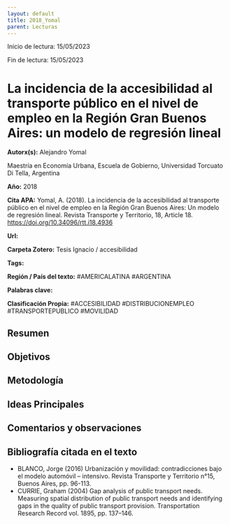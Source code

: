 ```yaml
---
layout: default
title: 2018_Yomal
parent: Lecturas
---
```


Inicio de lectura: 15/05/2023

Fin de lectura: 15/05/2023

# La incidencia de la accesibilidad al transporte público en el nivel de empleo en la Región Gran Buenos Aires: un modelo de regresión lineal

**Autorx(s):** Alejandro Yomal

Maestría en Economía Urbana, Escuela de Gobierno, Universidad Torcuato Di Tella, Argentina

**Año:** 2018

**Cita APA:** Yomal, A. (2018). La incidencia de la accesibilidad al transporte público en el nivel de empleo en la Región Gran Buenos Aires: Un modelo de regresión lineal. Revista Transporte y Territorio, 18, Article 18. https://doi.org/10.34096/rtt.i18.4936

**Url:** 

**Carpeta Zotero:** Tesis Ignacio / accesibilidad

**Tags:** 

**Región / País del texto:** #AMERICALATINA #ARGENTINA 

**Palabras clave:** 

**Clasificación Propia:** #ACCESIBILIDAD #DISTRIBUCIONEMPLEO #TRANSPORTEPUBLICO #MOVILIDAD



## Resumen 



## Objetivos



## Metodología



## Ideas Principales



## Comentarios y observaciones


## Bibliografía citada en el texto

- BLANCO, Jorge (2016) Urbanización y movilidad: contradicciones bajo el modelo automóvil – intensivo. Revista Transporte y Territorio n°15, Buenos Aires, pp. 96-113.
- CURRIE, Graham (2004) Gap analysis of public transport needs. Measuring spatial distribution of public transport needs and identifying gaps in the quality of public transport provision. Transportation Research Record vol. 1895, pp. 137–146.
